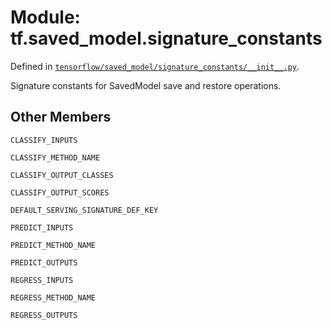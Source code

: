 <div itemscope itemtype="http://developers.google.com/ReferenceObject">
<meta itemprop="name" content="tf.saved_model.signature_constants" />
<meta itemprop="property" content="CLASSIFY_INPUTS"/>
<meta itemprop="property" content="CLASSIFY_METHOD_NAME"/>
<meta itemprop="property" content="CLASSIFY_OUTPUT_CLASSES"/>
<meta itemprop="property" content="CLASSIFY_OUTPUT_SCORES"/>
<meta itemprop="property" content="DEFAULT_SERVING_SIGNATURE_DEF_KEY"/>
<meta itemprop="property" content="PREDICT_INPUTS"/>
<meta itemprop="property" content="PREDICT_METHOD_NAME"/>
<meta itemprop="property" content="PREDICT_OUTPUTS"/>
<meta itemprop="property" content="REGRESS_INPUTS"/>
<meta itemprop="property" content="REGRESS_METHOD_NAME"/>
<meta itemprop="property" content="REGRESS_OUTPUTS"/>
</div>

# Module: tf.saved_model.signature_constants



Defined in [`tensorflow/saved_model/signature_constants/__init__.py`](https://www.tensorflow.org/code/tensorflow/saved_model/signature_constants/__init__.py).

Signature constants for SavedModel save and restore operations.

## Other Members

`CLASSIFY_INPUTS`

`CLASSIFY_METHOD_NAME`

`CLASSIFY_OUTPUT_CLASSES`

`CLASSIFY_OUTPUT_SCORES`

`DEFAULT_SERVING_SIGNATURE_DEF_KEY`

`PREDICT_INPUTS`

`PREDICT_METHOD_NAME`

`PREDICT_OUTPUTS`

`REGRESS_INPUTS`

`REGRESS_METHOD_NAME`

`REGRESS_OUTPUTS`

